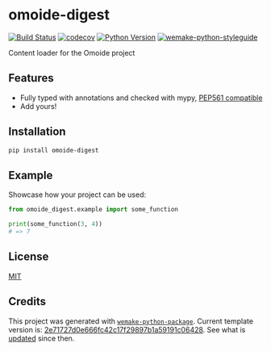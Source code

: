 # omoide-digest

[![Build Status](https://github.com/IgorZyktin/omoide-digest/workflows/test/badge.svg?branch=master&event=push)](https://github.com/IgorZyktin/omoide-digest/actions?query=workflow%3Atest)
[![codecov](https://codecov.io/gh/IgorZyktin/omoide-digest/branch/master/graph/badge.svg)](https://codecov.io/gh/IgorZyktin/omoide-digest)
[![Python Version](https://img.shields.io/pypi/pyversions/omoide-digest.svg)](https://pypi.org/project/omoide-digest/)
[![wemake-python-styleguide](https://img.shields.io/badge/style-wemake-000000.svg)](https://github.com/wemake-services/wemake-python-styleguide)

Content loader for the Omoide project


## Features

- Fully typed with annotations and checked with mypy, [PEP561 compatible](https://www.python.org/dev/peps/pep-0561/)
- Add yours!


## Installation

```bash
pip install omoide-digest
```


## Example

Showcase how your project can be used:

```python
from omoide_digest.example import some_function

print(some_function(3, 4))
# => 7
```

## License

[MIT](https://github.com/IgorZyktin/omoide-digest/blob/master/LICENSE)


## Credits

This project was generated with [`wemake-python-package`](https://github.com/wemake-services/wemake-python-package). Current template version is: [2e71727d0e666fc42c17f29897b1a59191c06428](https://github.com/wemake-services/wemake-python-package/tree/2e71727d0e666fc42c17f29897b1a59191c06428). See what is [updated](https://github.com/wemake-services/wemake-python-package/compare/2e71727d0e666fc42c17f29897b1a59191c06428...master) since then.
